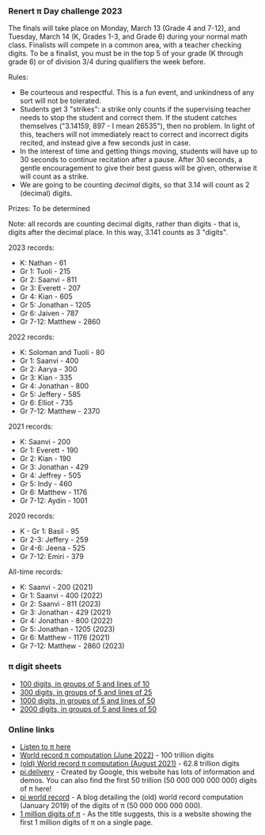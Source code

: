 ### Renert &pi; Day challenge 2023

The finals will take place on Monday, March 13 (Grade 4 and 7-12), and Tuesday, March 14 (K, Grades 1-3, and Grade 6) during your normal math class. Finalists will compete in a common area, with a teacher checking digits. To be a finalist, you must be in the top 5 of your grade (K through grade 6) or of division 3/4 during qualifiers the week before.

Rules:
- Be courteous and respectful. This is a fun event, and unkindness of any sort will not be tolerated.
- Students get 3 "strikes": a strike only counts if the supervising teacher needs to stop the student and correct them. If the student catches themselves ("3.14159, 897 - I mean 26535"), then no problem. In light of this, teachers will not immediately react to correct and incorrect digits recited, and instead give a few seconds just in case.
- In the interest of time and getting things moving, students will have up to 30 seconds to continue recitation after a pause. After 30 seconds, a gentle encouragement to give their best guess will be given, otherwise it will count as a strike.
- We are going to be counting *decimal* digits, so that 3.14 will count as 2 (decimal) digits.

Prizes: To be determined

<!--
 * 1 mini-bag of skittles for every 50 digits recited
 * A Kinder egg for the first 100 digits (K-div 1) or 200 digits (div 2+)
 * 1 Kinder egg may be traded for 4 mini-bags of skittles
-->

<!--
K - Gr 1
Gr 2-3
Gr 4-6
Gr 7-12
-->

Note: all records are counting decimal digits, rather than digits - that is, digits after the decimal place. In this way, 3.141 counts as 3 "digits".

2023 records:
 * K: Nathan - 61
 * Gr 1: Tuoli - 215
 * Gr 2: Saanvi - 811
 * Gr 3: Everett - 207
 * Gr 4: Kian - 605
 * Gr 5: Jonathan - 1205
 * Gr 6: Jaiven - 787
 * Gr 7-12: Matthew - 2860

2022 records:
 * K: Soloman and Tuoli - 80
 * Gr 1: Saanvi - 400
 * Gr 2: Aarya - 300
 * Gr 3: Kian - 335
 * Gr 4: Jonathan - 800
 * Gr 5: Jeffery - 585
 * Gr 6: Elliot - 735
 * Gr 7-12: Matthew - 2370

2021 records:
 * K: Saanvi - 200
 * Gr 1: Everett - 190
 * Gr 2: Kian - 190
 * Gr 3: Jonathan - 429
 * Gr 4: Jeffrey - 505
 * Gr 5: Indy - 460
 * Gr 6: Matthew - 1176
 * Gr 7-12: Aydin - 1001

2020 records:

 * K - Gr 1: Basil - 95
 * Gr 2-3: Jeffery - 259
 * Gr 4-6: Jeena - 525
 * Gr 7-12: Emiri - 379

All-time records:
 * K: Saanvi - 200 (2021)
 * Gr 1: Saanvi - 400 (2022)
 * Gr 2: Saanvi - 811 (2023)
 * Gr 3: Jonathan - 429 (2021)
 * Gr 4: Jonathan - 800 (2022)
 * Gr 5: Jonathan - 1205 (2023)
 * Gr 6: Matthew - 1176 (2021)
 * Gr 7-12: Matthew - 2860 (2023)

<!--
 * K - Gr 1: Basil - 95 (2020)
 * Gr 2-3: Jeffery - 259 (2020)
 * Gr 4-6: Jeena - 525 (2020)
 * Gr 7-12: Brian - 1309 (2017)
-->

### &pi; digit sheets
  * <a href="https://vchan2.github.io/pi/pi_100_10.pdf"> 100 digits, in groups of 5 and lines of 10 </a>
  * <a href="https://vchan2.github.io/pi/pi_300_25.pdf"> 300 digits, in groups of 5 and lines of 25 </a>
  * <a href="https://vchan2.github.io/pi/pi_1000_50.pdf"> 1000 digits, in groups of 5 and lines of 50 </a>
  * <a href="https://vchan2.github.io/pi/pi_2000_50.pdf"> 2000 digits, in groups of 5 and lines of 50 </a>

### Online links
   * <a href="https://in-thread.sonic-pi.net/t/sonic-pi-musical-spirograph/1813">Listen to &pi; here</a>
   * <a href="https://cloud.google.com/blog/products/compute/calculating-100-trillion-digits-of-pi-on-google-cloud"> World record &pi; computation (June 2022)</a> - 100 trillion digits
   * <a href="https://www.fhgr.ch/fachgebiete/angewandte-zukunftstechnologien/davis-zentrum/pi-challenge/#c15513">(old) World record &pi; computation (August 2021)</a> - 62.8 trillion digits
   * <a href="https://pi.delivery/">pi.delivery</a> - Created by Google, this website has lots of information and demos. You can also find the first 50 trillion (50 000 000 000 000) digits of &pi; here!
   * <a href="https://blog.timothymullican.com/calculating-pi-my-attempt-breaking-pi-record">pi world record</a> - A blog detailing the (old) world record computation (January 2019) of the digits of &pi; (50 000 000 000 000).
   * <a href="https://www.piday.org/million/">1 million digits of &pi;</a> - As the title suggests, this is a website showing the first 1 million digits of &pi; on a single page.
